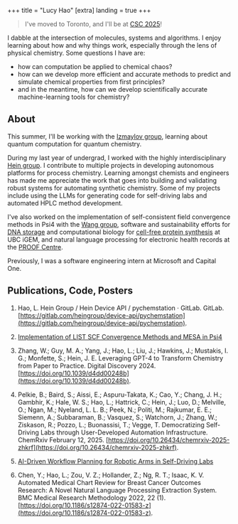 +++
title = "Lucy Hao"
[extra]
landing = true
+++

> I've moved to Toronto, and I'll be at [CSC 2025](https://www.cheminst.ca/conference/canadian-chemistry-conference-and-exhibition-csc-2025/)!

I dabble at the intersection of molecules, systems and algorithms. I enjoy learning about how and why things work, especially through the lens of physical chemistry. Some questions I have are: 

- how can computation be applied to chemical chaos?
- how can we develop more efficient and accurate methods to predict and simulate chemical properties from first principles?
- and in the meantime, how can we develop scientifically accurate machine-learning tools for chemistry?

## About
This summer, I'll be working with the [Izmaylov group](https://www.utsc.utoronto.ca/~aizmaylov/), learning about quantum computation for quantum chemistry.

During my last year of undergrad, I worked with the highly interdisciplinary [Hein group](https://groups2.chem.ubc.ca/jheints1/). I contribute to multiple projects in developing autonomous platforms for process chemistry. Learning amongst chemists and engineers has made me appreciate the work that goes into building and validating robust systems for automating synthetic chemistry. Some of my projects include using the LLMs for generating code for self-driving labs and automated HPLC method development.

I've also worked on the implementation of self-consistent field convergence methods in Psi4 with the [Wang group](https://www.chem.ubc.ca/yan-alexander-wang), software and sustainability efforts for [DNA storage](https://2024.igem.wiki/ubc-vancouver/) and computational biology for [cell-free protein synthesis](https://2023.igem.wiki/ubc-vancouver/) at UBC iGEM, and natural language processing for electronic health records at the [PROOF Centre](https://www.proofcentre.ca/).

Previously, I was a software engineering intern at Microsoft and Capital One.

## Publications, Code, Posters
1. Hao, L. Hein Group / Hein Device API / pychemstation · GitLab. GitLab. [https://gitlab.com/heingroup/device-api/pychemstation](https://gitlab.com/heingroup/device-api/pychemstation).

2. [Implementation of LIST SCF Convergence Methods and MESA in Psi4](chem445.pdf)

3. Zhang, W.; Guy, M. A.; Yang, J.; Hao, L.; Liu, J.; Hawkins, J.; Mustakis, I. G.; Monfette,
S.; Hein, J. E. Leveraging GPT-4 to Transform Chemistry from Paper to Practice. Digital
Discovery 2024. [https://doi.org/10.1039/d4dd00248b](https://doi.org/10.1039/d4dd00248b).

4. Pelkie, B.; Baird, S.; Aissi, E.; Aspuru-Takata, K.; Cao, Y.; Chang, J. H.; Gambhir, K.; Hale, W. S.; Hao, L.; Hattrick, C.; Hein, J.; Luo, D.; Melville, O.; Ngan, M.; Nyeland, L. L. B.; Peek, N.; Politi, M.; Rajkumar, E. E.; Siemenn, A.; Subbaraman, B.; Vasquez, S.; Watchorn, J.; Zhang, W.; Ziskason, R.; Pozzo, L.; Buonassisi, T.; Vegge, T. Democratizing Self-Driving Labs through User-Developed Automation Infrastructure. ChemRxiv February 12, 2025. [https://doi.org/10.26434/chemrxiv-2025-zhkrf](https://doi.org/10.26434/chemrxiv-2025-zhkrf).


5. [AI-Driven Workflow Planning for Robotic Arms in Self-Driving Labs](llm.pdf)

6. Chen, Y.; Hao, L.; Zou, V. Z.; Hollander, Z.; Ng, R. T.; Isaac, K. V. Automated
Medical Chart Review for Breast Cancer Outcomes Research: A Novel Natural Language Processing Extraction System. BMC Medical Research Methodology 2022, 22 (1).
[https://doi.org/10.1186/s12874-022-01583-z](https://doi.org/10.1186/s12874-022-01583-z).
